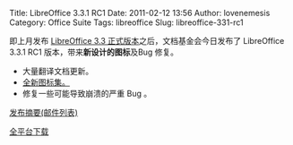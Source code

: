 Title: LibreOffice 3.3.1 RC1
Date: 2011-02-12 13:56
Author: lovenemesis
Category: Office Suite
Tags: libreoffice
Slug: libreoffice-331-rc1

即上月发布 [LibreOffice 3.3
正式版本](http://linuxtoy.org/archives/libreoffice-33.html)之后，文档基金会今日发布了
LibreOffice 3.3.1 RC1 版本，带来**新设计的图标**及Bug 修复。

-   大量翻译文档更新。
-   [全新图标集。](http://luxate.blogspot.com/2011/01/not-even-included-but-already-improved.html)
-   修复一些可能导致崩溃的严重 Bug 。

[发布摘要(邮件列表)](http://listarchives.documentfoundation.org/www/announce/msg00028.html)

[全平台下载](http://www.libreoffice.org/download/pre-releases/)
